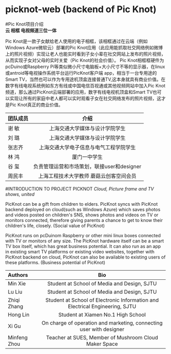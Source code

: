 # picknot-web (backend of Pic Knot)

#Pic Knot项目介绍  
**云  相框  电视频道三位一体**
           
Pic Knot是一款子女献给老人使用的电子相框，该相框通过在云端（例如Windows Azure微软云）部署的Pic Knot应用（此应用能抓取社交网络例如微博上的照片视频）实现让老人也能实时看到子女小辈在社交网站上发布的照片视频，从而实现子女对父母的实时关爱（Pic Knot的社会价值）。
Pic Knot相框框硬件为pcDuino或Raspberry Pi等类似微小尺寸电脑板+大小尺寸不等的显示器，在linux或antroid等电视操作系统平台运行PicKnot客户端 app，相当于一台专用途的Smart TV，当然也可以作为专用途机顶盒连接普通TV,这本身就具有商业价值。在数字有线电视系统例如东方有线或中国电信百视通或其他视频网站中加入Pic Knot频道，那么通过PicKnot云端部署的应用，数字有线电视机顶盒和Smart TV也可以实现让所有的家庭中老人都可以实时观看子女在社交网络发布的照片视频，这才是Pic Knot真正的商业价值。

团队成员 | 介绍
:-------|:-----------------------:  
谢  敏   | 上海交通大学媒体与设计学院学生
刘  璐   | 上海交通大学媒体与设计学院学生
张志齐   | 上海交通大学电子信息与电气工程学院学生
林  鸿   | 厦门一中学生
谷  玺   | 负责管理运营和市场策划，联接user和designer
周民丰   | 上海工程技术大学教师 蘑菇云创客空间会员

#INTRODUCTION TO PROJECT PICKNOT
*Cloud, Picture frame and TV shows, united*

PicKnot can be a gift from children to elders. PicKnot syncs with PicKnot backend deployed on cloud(such as Windows Azure) which saves photos and videos posted on children's SNS, shows photos and videos on TV or monitors connected, therefore giving parents a chance to get to know their children's life, closely. (Social value of PicKnot)

PicKnot runs on pcDuinom Raspberry or other mini linux boxes connected with TV or monitors of any size. The PicKnot hardware itself can be a smart TV box itself, which has great business potential. It can also run as an app in existing smart TV platforms or existing video websites, together with PicKnot backend on cloud, PicKnot can also be available to existing users of these platforms. (Business potential of PicKnot)

Authors       | Bio
:-------------|:-----------------------:  
Min Xie       | Student at School of Media and Design, SJTU
Lu Liu        | Student at School of Media and Design, SJTU
Zhiqi Zhang   | Student at School of Electronic Information and Electrical Engineering, SJTU
Hong Lin      | Student at Xiamen No.1 High School
Xi Gu         | On charge of operation and marketing, connecting user with designer
Minfeng Zhou  | Teacher at SUES, Member of Mushroom Cloud Maker Space
